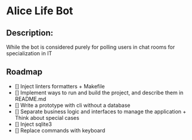 # Alice Life Bot

## Description:

While the bot is considered purely for polling users in chat rooms for specialization in IT

## Roadmap

- [] Inject linters formatters + Makefile
- [] Implement ways to run and build the project, and describe them in README.md
- [] Write a prototype with cli without a database
- [] Separate business logic and interfaces to manage the application + Think about special cases 
- [] Inject sqlite3
- [] Replace commands with keyboard